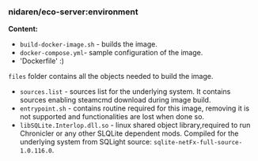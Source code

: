 ### nidaren/eco-server:environment

**Content:**

- `build-docker-image.sh` - builds the image.
- `docker-compose.yml`- sample configuration of the image.
- 'Dockerfile' :)

`files` folder contains all the objects needed to build the image.

- `sources.list`  - sources list for the underlying system. It contains sources enabling steamcmd download during image build.
- `entrypoint.sh` - contains routine required for this image, removing it is not supported and functionalities are lost when done so.
- `libSQLite.Interlop.dll.so` - linux shared object library,required to run Chronicler or any other SLQLite dependent mods. Compiled for the underlying system from SQLight source: `sqlite-netFx-full-source-1.0.116.0`.